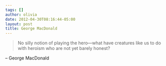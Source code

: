 ```yaml
---
tags: []
author: olivia
date: 2012-04-30T08:16:44-05:00
layout: post
title: George MacDonald
---
```


> No silly notion of playing the hero—what have creatures like us to do with heroism who are not yet barely honest?

– George MacDonald
